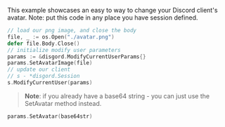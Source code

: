 This example showcases an easy to way to change your Discord client's avatar. Note: put this code in any place you have session defined.

```go
// load our png image, and close the body
file, _ := os.Open("./avatar.png")
defer file.Body.Close()
// initialize modify user parameters
params := &disgord.ModifyCurrentUserParams{}
params.SetAvatarImage(file)
// update our client
// s - *disgord.Session
s.ModifyCurrentUser(params)
```

>  **Note**: if you already have a base64 string - you can just use the SetAvatar method instead.
```go
params.SetAvatar(base64str)
```